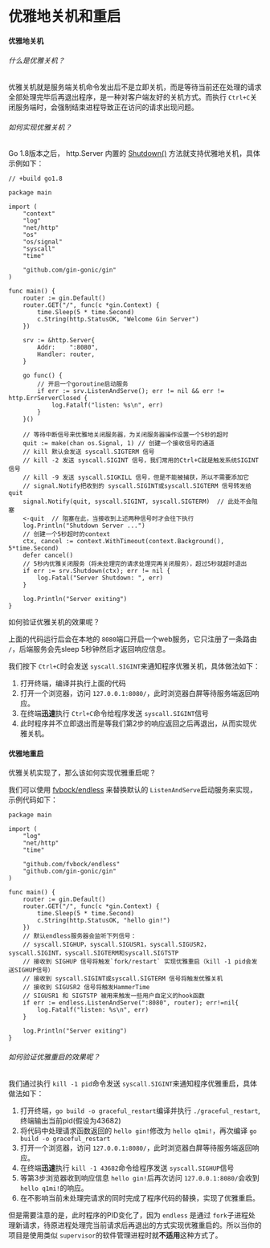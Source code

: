 # 优雅地关机和重启

#### 优雅地关机

###### 什么是优雅关机？

优雅关机就是服务端关机命令发出后不是立即关机，而是等待当前还在处理的请求全部处理完毕后再退出程序，是一种对客户端友好的关机方式。而执行 `Ctrl+C`关闭服务端时，会强制结束进程导致正在访问的请求出现问题。

###### 如何实现优雅关机？

Go 1.8版本之后， http.Server 内置的 [Shutdown()](https://golang.org/pkg/net/http/#Server.Shutdown) 方法就支持优雅地关机，具体示例如下：

```
// +build go1.8

package main

import (
	"context"
	"log"
	"net/http"
	"os"
	"os/signal"
	"syscall"
	"time"

	"github.com/gin-gonic/gin"
)

func main() {
	router := gin.Default()
	router.GET("/", func(c *gin.Context) {
		time.Sleep(5 * time.Second)
		c.String(http.StatusOK, "Welcome Gin Server")
	})

	srv := &http.Server{
		Addr:    ":8080",
		Handler: router,
	}

	go func() {
		// 开启一个goroutine启动服务
		if err := srv.ListenAndServe(); err != nil && err != http.ErrServerClosed {
			log.Fatalf("listen: %s\n", err)
		}
	}()

	// 等待中断信号来优雅地关闭服务器，为关闭服务器操作设置一个5秒的超时
	quit := make(chan os.Signal, 1) // 创建一个接收信号的通道
	// kill 默认会发送 syscall.SIGTERM 信号
	// kill -2 发送 syscall.SIGINT 信号，我们常用的Ctrl+C就是触发系统SIGINT信号
	// kill -9 发送 syscall.SIGKILL 信号，但是不能被捕获，所以不需要添加它
	// signal.Notify把收到的 syscall.SIGINT或syscall.SIGTERM 信号转发给quit
	signal.Notify(quit, syscall.SIGINT, syscall.SIGTERM)  // 此处不会阻塞
	<-quit  // 阻塞在此，当接收到上述两种信号时才会往下执行
	log.Println("Shutdown Server ...")
	// 创建一个5秒超时的context
	ctx, cancel := context.WithTimeout(context.Background(), 5*time.Second)
	defer cancel()
	// 5秒内优雅关闭服务（将未处理完的请求处理完再关闭服务），超过5秒就超时退出
	if err := srv.Shutdown(ctx); err != nil {
		log.Fatal("Server Shutdown: ", err)
	}

	log.Println("Server exiting")
}
```

如何验证优雅关机的效果呢？

上面的代码运行后会在本地的 `8080`端口开启一个web服务，它只注册了一条路由 `/`，后端服务会先sleep 5秒钟然后才返回响应信息。

我们按下 `Ctrl+C`时会发送 `syscall.SIGINT`来通知程序优雅关机，具体做法如下：

1. 打开终端，编译并执行上面的代码
2. 打开一个浏览器，访问 `127.0.0.1:8080/`，此时浏览器白屏等待服务端返回响应。
3. 在终端**迅速**执行 `Ctrl+C`命令给程序发送 `syscall.SIGINT`信号
4. 此时程序并不立即退出而是等我们第2步的响应返回之后再退出，从而实现优雅关机。

#### 优雅地重启

优雅关机实现了，那么该如何实现优雅重启呢？

我们可以使用 [fvbock/endless](https://github.com/fvbock/endless) 来替换默认的 `ListenAndServe`启动服务来实现， 示例代码如下：

```
package main

import (
	"log"
	"net/http"
	"time"

	"github.com/fvbock/endless"
	"github.com/gin-gonic/gin"
)

func main() {
	router := gin.Default()
	router.GET("/", func(c *gin.Context) {
		time.Sleep(5 * time.Second)
		c.String(http.StatusOK, "hello gin!")
	})
	// 默认endless服务器会监听下列信号：
	// syscall.SIGHUP，syscall.SIGUSR1，syscall.SIGUSR2，syscall.SIGINT，syscall.SIGTERM和syscall.SIGTSTP
	// 接收到 SIGHUP 信号将触发`fork/restart` 实现优雅重启（kill -1 pid会发送SIGHUP信号）
	// 接收到 syscall.SIGINT或syscall.SIGTERM 信号将触发优雅关机
	// 接收到 SIGUSR2 信号将触发HammerTime
	// SIGUSR1 和 SIGTSTP 被用来触发一些用户自定义的hook函数
	if err := endless.ListenAndServe(":8080", router); err!=nil{
		log.Fatalf("listen: %s\n", err)
	}

	log.Println("Server exiting")
}
```

###### 如何验证优雅重启的效果呢？

我们通过执行 `kill -1 pid`命令发送 `syscall.SIGINT`来通知程序优雅重启，具体做法如下：

1. 打开终端，`go build -o graceful_restart`编译并执行 `./graceful_restart`,终端输出当前pid(假设为43682)
2. 将代码中处理请求函数返回的 `hello gin!`修改为 `hello q1mi!`，再次编译 `go build -o graceful_restart`
3. 打开一个浏览器，访问 `127.0.0.1:8080/`，此时浏览器白屏等待服务端返回响应。
4. 在终端**迅速**执行 `kill -1 43682`命令给程序发送 `syscall.SIGHUP`信号
5. 等第3步浏览器收到响应信息 `hello gin!`后再次访问 `127.0.0.1:8080/`会收到 `hello q1mi!`的响应。
6. 在不影响当前未处理完请求的同时完成了程序代码的替换，实现了优雅重启。

但是需要注意的是，此时程序的PID变化了，因为 `endless` 是通过 `fork`子进程处理新请求，待原进程处理完当前请求后再退出的方式实现优雅重启的。所以当你的项目是使用类似 `supervisor`的软件管理进程时就**不适用**这种方式了。
